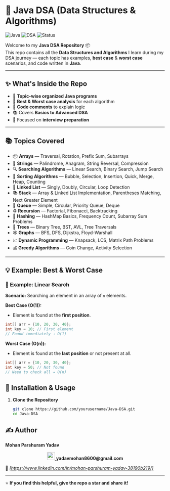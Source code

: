 # 🧠 Java DSA (Data Structures & Algorithms)

![Java](https://img.shields.io/badge/Java-ED8B00?style=for-the-badge&logo=openjdk&logoColor=white)
![DSA](https://img.shields.io/badge/DSA-Learning-blue?style=for-the-badge)
![Status](https://img.shields.io/badge/Progress-Active-success?style=for-the-badge)

Welcome to my **Java DSA Repository** 📦  
This repo contains all the **Data Structures and Algorithms** I learn during my DSA journey — each topic has examples, **best case** & **worst case** scenarios, and code written in **Java**.

---

## ✨ What's Inside the Repo
- 📁 **Topic-wise organized Java programs**
- 📝 **Best & Worst case analysis** for each algorithm
- 💬 **Code comments** to explain logic
- 📚 Covers **Basics to Advanced DSA**
- 🏹 Focused on **interview preparation**

---

## 📚 Topics Covered
- 📦 **Arrays** — Traversal, Rotation, Prefix Sum, Subarrays  
- 📝 **Strings** — Palindrome, Anagram, String Reversal, Compression  
- 🔍 **Searching Algorithms** — Linear Search, Binary Search, Jump Search  
- 🔄 **Sorting Algorithms** — Bubble, Selection, Insertion, Quick, Merge, Heap, Counting  
- 🔗 **Linked List** — Singly, Doubly, Circular, Loop Detection  
- 📚 **Stack** — Array & Linked List Implementation, Parentheses Matching, Next Greater Element  
- 🚦 **Queue** — Simple, Circular, Priority Queue, Deque  
- ♻ **Recursion** — Factorial, Fibonacci, Backtracking  
- 🔑 **Hashing** — HashMap Basics, Frequency Count, Subarray Sum Problems  
- 🌳 **Trees** — Binary Tree, BST, AVL, Tree Traversals  
- 🕸 **Graphs** — BFS, DFS, Dijkstra, Floyd-Warshall  
- 📈 **Dynamic Programming** — Knapsack, LCS, Matrix Path Problems  
- 💰 **Greedy Algorithms** — Coin Change, Activity Selection  

---
## 💡 Example: Best & Worst Case

### 📌 Example: Linear Search
**Scenario:** Searching an element in an array of `n` elements.

**Best Case (O(1)):**
- Element is found at the **first position**.
```java
int[] arr = {10, 20, 30, 40};
int key = 10; // First element
// Found immediately → O(1)
```

**Worst Case (O(n)):**
- Element is found at the **last position** or not present at all.
```java
int[] arr = {10, 20, 30, 40};
int key = 50; // Not found
// Need to check all → O(n)
```
## 🚀 Installation & Usage
1. **Clone the Repository**
   ```bash
   git clone https://github.com/yourusername/Java-DSA.git
   cd Java-DSA
   
## ✍️ Author
**Mohan Parshuram Yadav**  
<p align="center">
  <a href="mailto:yadavmohan8600@gmail.com">
    <img src="https://upload.wikimedia.org/wikipedia/commons/4/4e/Gmail_Icon.png" width="25" height="25" />
  </a>
  <strong>yadavmohan8600@gmail.com</strong>
</p>


💼 *[https://www.linkedin.com/in/mohan-parshuram-yadav-38190b219/]*

---


⭐ **If you find this helpful, give the repo a star and share it!**

